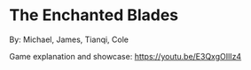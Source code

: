 # The Enchanted Blades
By: Michael, James, Tianqi, Cole

Game explanation and showcase:
https://youtu.be/E3QxgOIlIz4
